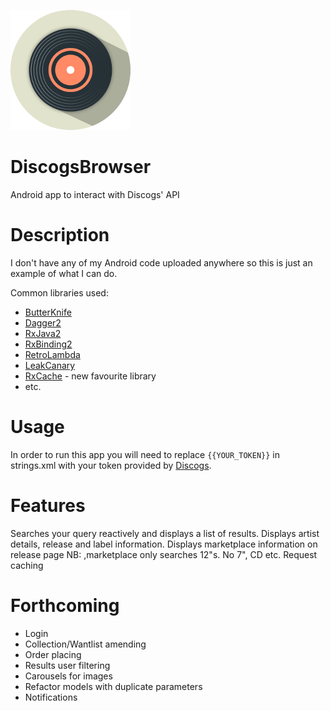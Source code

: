 ![app_logo](app/src/main/res/drawable-xxxhdpi/ic_app.png)

# DiscogsBrowser
Android app to interact with Discogs' API

# Description

I don't have any of my Android code uploaded anywhere so this is just an example of what I can do.

Common libraries used:

* [ButterKnife](https://github.com/JakeWharton/butterknife)
* [Dagger2](https://google.github.io/dagger/)
* [RxJava2](https://github.com/ReactiveX/RxJava)
* [RxBinding2](https://github.com/JakeWharton/RxBinding)
* [RetroLambda](https://github.com/evant/gradle-retrolambda)
* [LeakCanary](https://github.com/square/leakcanary)
* [RxCache](https://github.com/VictorAlbertos/RxCache) - new favourite library
* etc.

# Usage

In order to run this app you will need to replace `{{YOUR_TOKEN}}` in strings.xml with your token provided by [Discogs](https://www.discogs.com/settings/developers).

# Features

Searches your query reactively and displays a list of results. 
Displays artist details, release and label information.
Displays marketplace information on release page NB: ,marketplace only searches 12"s. No 7", CD etc.
Request caching

# Forthcoming

* Login
* Collection/Wantlist amending
* Order placing
* Results user filtering
* Carousels for images
* Refactor models with duplicate parameters
* Notifications
